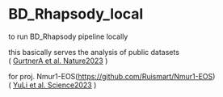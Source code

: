 # BD_Rhapsody_local     
to run BD_Rhapsody pipeline locally   
      
this basically serves the analysis of public datasets     
( [GurtnerA et al. Nature2023](https://pubmed.ncbi.nlm.nih.gov/36509106/) )
            
for proj. Nmur1-EOS(https://github.com/Ruismart/Nmur1-EOS)          
( [YuLi et al. Science2023](https://pubmed.ncbi.nlm.nih.gov/37708282/) )

